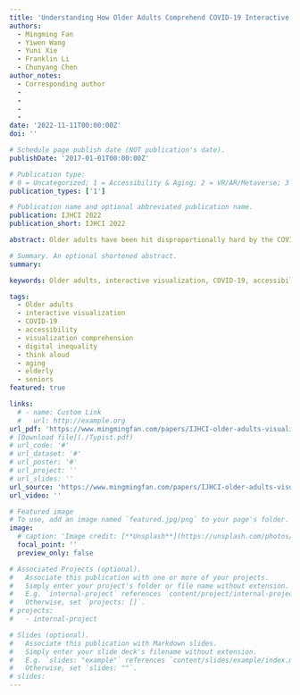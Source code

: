 ```yaml
---
title: 'Understanding How Older Adults Comprehend COVID-19 Interactive Visualizations via Think-Aloud Protocol'
authors:
  - Mingming Fan
  - Yiwen Wang
  - Yuni Xie
  - Franklin Li
  - Chunyang Chen
author_notes:
  - Corresponding author
  - 
  - 
  - 
  - 
date: '2022-11-11T00:00:00Z'
doi: ''

# Schedule page publish date (NOT publication's date).
publishDate: '2017-01-01T00:00:00Z'

# Publication type: 
# 0 = Uncategorized; 1 = Accessibility & Aging; 2 = VR/AR/Metaverse; 3 = Human-AI Collaboration; 4 = UX Methodology; 5 = Social Computing; 6 = Sensing;  7 = Thesis; 8 = Patent
publication_types: ['1']

# Publication name and optional abbreviated publication name.
publication: IJHCI 2022
publication_short: IJHCI 2022

abstract: Older adults have been hit disproportionally hard by the COVID-19 pandemic. One critical way for older adults to minimize the negative impact of COVID-19 and future pandemics is to stay informed about its latest information, which has been increasingly presented through online interactive visualizations (e.g., live dashboards and websites). Thus, it is imperative to understand how older adults interact with and comprehend online COVID-19 interactive visualizations and what challenges they might encounter to make such visualizations more accessible to older adults. We adopted a user-centered approach by inviting older adults to interact with COVID-19 interactive visualizations while at the same time verbalizing their thought processes using a think-aloud protocol. By analyzing their think-aloud verbalizations, we identified four types of thought processes representing how older adults comprehended the visualizations and uncovered the challenges they encountered. Furthermore, we also identified the challenges they encountered with seven common types of interaction techniques adopted by the visualizations. Based on the findings, we present design guidelines for making interactive visualizations more accessible to older adults.

# Summary. An optional shortened abstract.
summary:

keywords: Older adults, interactive visualization, COVID-19, accessibility, visualization comprehension, digital inequality, think aloud, aging, elderly, seniors

tags:
  - Older adults
  - interactive visualization
  - COVID-19
  - accessibility
  - visualization comprehension
  - digital inequality
  - think aloud
  - aging
  - elderly
  - seniors
featured: true

links:
  # - name: Custom Link
  #   url: http://example.org
url_pdf: 'https://www.mingmingfan.com/papers/IJHCI-older-adults-visualizations.pdf'
# [Download file](./Typist.pdf)
# url_code: '#'
# url_dataset: '#'
# url_poster: '#'
# url_project: ''
# url_slides: ''
url_source: 'https://www.mingmingfan.com/papers/IJHCI-older-adults-visualizations-appendix.pdf'
url_video: ''

# Featured image
# To use, add an image named `featured.jpg/png` to your page's folder.
image:
  # caption: 'Image credit: [**Unsplash**](https://unsplash.com/photos/pLCdAaMFLTE)'
  focal_point: ''
  preview_only: false

# Associated Projects (optional).
#   Associate this publication with one or more of your projects.
#   Simply enter your project's folder or file name without extension.
#   E.g. `internal-project` references `content/project/internal-project/index.md`.
#   Otherwise, set `projects: []`.
# projects:
#   - internal-project

# Slides (optional).
#   Associate this publication with Markdown slides.
#   Simply enter your slide deck's filename without extension.
#   E.g. `slides: "example"` references `content/slides/example/index.md`.
#   Otherwise, set `slides: ""`.
# slides:
---
```


<!-- {{< youtube f9lO9tin4tw >}} -->


